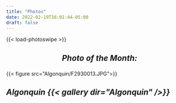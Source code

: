 ```yaml
---
title: "Photos"
date: 2022-02-19T16:01:44-05:00
draft: false
---
```


{{< load-photoswipe >}}

<H2> <i>
<p style="text-align: center;">Photo of the Month:</p>
</H2> </i>

{{< figure src="Algonquin/F2930013.JPG">}}
 <!--- ![image alt text](/Algonquin/F2930013.JPG) --->

<H2> <i>
Algonquin
{{< gallery dir="Algonquin" />}}
</H2> </i>
